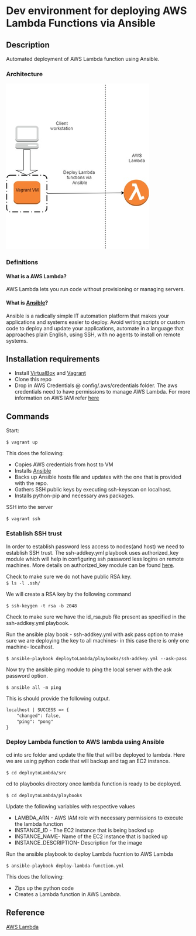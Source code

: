 # Dev environment for deploying AWS Lambda Functions via Ansible

## Description

Automated deployment of AWS Lambda function using Ansible. 

### Architecture

![Alt](/resources/AWS-Lambda-Deploy.jpg "Architecture Diagram")

### Definitions

#### What is a AWS Lambda?

AWS Lambda lets you run code without provisioning or managing servers. 

#### What is [Ansible](https://github.com/ansible/ansible)?

Ansible is a radically simple IT automation platform that makes your applications and systems easier to deploy. Avoid writing scripts or custom code to deploy and update your applications, automate in a language that approaches plain English, using SSH, with no agents to install on remote systems.

## Installation requirements

* Install [VirtualBox](https://www.virtualbox.org/wiki/Downloads) and [Vagrant](https://www.vagrantup.com/downloads.html)
* Clone this repo
* Drop in AWS Credentials @ config/.aws/credentials folder. The aws credentials need to have permissions to manage AWS Lambda. For more information on AWS IAM refer [here](http://docs.aws.amazon.com/IAM/latest/UserGuide/introduction.html)

## Commands

Start:

`$ vagrant up`

This does the following:

* Copies AWS credentials from host to VM
* Installs [Ansible](https://www.ansible.com/)
* Backs up Ansible hosts file and updates with the one that is provided with the repo.
* Gathers SSH public keys by executing ssh-keyscan on localhost.
* Installs python-pip and necessary aws packages.

SSH into the server

`$ vagrant ssh`

### Establish SSH trust

In order to establish password less access to nodes(and host) we need to establish SSH trust. The ssh-addkey.yml playbook uses authorized_key module which will help in configuring ssh password less logins on remote machines. More details  on authorized_key module can be found [here](http://docs.ansible.com/ansible/authorized_key_module.html).

Check to make sure we do not have public RSA key.   
`$ ls -l .ssh/`

We will create a RSA key by the following command

`$ ssh-keygen -t rsa -b 2048`

Check to make sure we have the id_rsa.pub file present as specified in the ssh-addkey.yml playbook.

Run the ansible play book - ssh-addkey.yml with ask pass option to make sure we are deploying the key to all machines- in this case there is only one machine- localhost.

`$ ansible-playbook deploytoLambda/playbooks/ssh-addkey.yml --ask-pass`

Now try the ansible ping module to ping the local server with the ask password option.

`$ ansible all -m ping`

This is should provide the following output.

```
localhost | SUCCESS => {
    "changed": false,
    "ping": "pong"
}
```
### Deploy Lambda function to AWS lambda using Ansible

cd into src folder and update the file that will be deployed to lambda. Here we are using python code that will backup and tag an EC2 instance.

`$ cd deploytoLambda/src`

cd to playbooks directory once lambda function is ready to be deployed.

`$ cd deploytoLambda/playbooks`

Update the following variables with respective values

* LAMBDA_ARN - AWS IAM role with necessary permissions to execute the lambda function
* INSTANCE_ID - The EC2 instance that is being backed up
* INSTANCE_NAME- Name of the EC2 instance that is backed up
* INSTANCE_DESCRIPTION- Description for the image

Run the ansible playbook to deploy Lambda fucntion to AWS Lambda

`$ ansible-playbook deploy-lambda-function.yml`

This does the following: 

* Zips up the python code
* Creates a Lambda function in AWS Lambda.


## Reference
[AWS Lambda](http://docs.aws.amazon.com/lambda/latest/dg/welcome.html)
